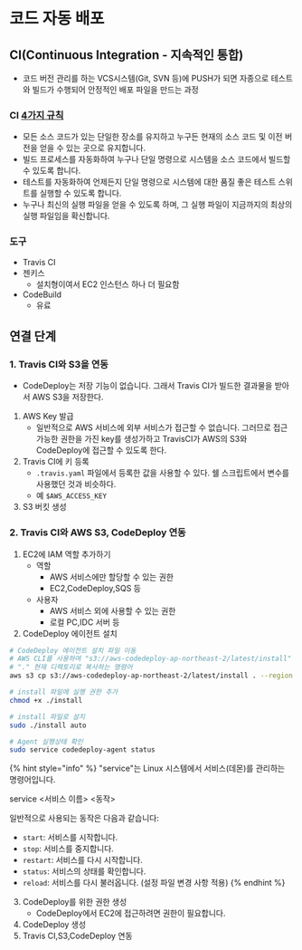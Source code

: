 # 코드 자동 배포

## CI(Continuous Integration - 지속적인 통합)

* 코드 버전 관리를 하는 VCS시스템(Git, SVN 등)에 PUSH가 되면 자종으로 테스트와 빌드가 수행되어 안정적인 배포 파일을 만드는 과정

### CI [4가지 규칙](https://www.martinfowler.com/articles/originalContinuousIntegration.html)

* 모든 소스 코드가 있는 단일한 장소를 유지하고 누구든 현재의 소스 코드 및 이전 버전을 얻을 수 있는 곳으로 유지합니다.
* 빌드 프로세스를 자동화하여 누구나 단일 명령으로 시스템을 소스 코드에서 빌드할 수 있도록 합니다.
* 테스트를 자동화하여 언제든지 단일 명령으로 시스템에 대한 품질 좋은 테스트 스위트를 실행할 수 있도록 합니다.
* 누구나 최신의 실행 파일을 얻을 수 있도록 하며, 그 실행 파일이 지금까지의 최상의 실행 파일임을 확신합니다.

### 도구

* Travis CI
* 젠키스
  * 설치형이여서 EC2 인스턴스 하나 더 필요함
* CodeBuild
  * 유료

## 연결 단계

### 1. Travis CI와 S3을 연동

* CodeDeploy는 저장 기능이 없습니다. 그래서 Travis CI가 빌드한 결과물을 받아서 AWS S3을 저장한다.

1. AWS Key 발급
   * 일반적으로 AWS 서비스에 외부 서비스가 접근할 수 없습니다. 그러므로 접근 가능한 권한을 가진 key를 생성가하고 TravisCI가 AWS의 S3와 CodeDeploy에 접근할 수 있도록 한다.
2. Travis CI에 키 등록
   * `.travis.yaml` 파일에서 등록한 값을 사용할 수 있다. 쉘 스크립트에서 변수를 사용했던 것과 비슷하다.
   * 예 `$AWS_ACCESS_KEY`
3. S3 버킷 생성

### 2. Travis CI와 AWS S3, CodeDeploy 연동

1. EC2에 IAM 역할 추가하기
   * 역할
     * AWS 서비스에만 할당할 수 있는 권한
     * EC2,CodeDeploy,SQS 등
   * 사용자
     * AWS 서비스 외에 사용할 수 있는 권한
     * 로컬 PC,IDC 서버 등
2. CodeDeploy 에이전트 설치

```bash
# CodeDeploy 에이전트 설치 파일 이동
# AWS CLI를 사용하여 "s3://aws-codedeploy-ap-northeast-2/latest/install" 경로의 파일을 
# "." 현재 디렉토리로 복사하는 명령어
aws s3 cp s3://aws-codedeploy-ap-northeast-2/latest/install . --region ap-northeast02

# install 파일에 실행 권한 추가
chmod +x ./install

# install 파일로 설치
sudo ./install auto

# Agent 실행상태 확인
sudo service codedeploy-agent status
```

{% hint style="info" %}
"service"는 Linux 시스템에서 서비스(데몬)를 관리하는 명령어입니다.



service <서비스 이름> <동작>



일반적으로 사용되는 동작은 다음과 같습니다:

* `start`: 서비스를 시작합니다.
* `stop`: 서비스를 중지합니다.
* `restart`: 서비스를 다시 시작합니다.
* `status`: 서비스의 상태를 확인합니다.
* `reload`: 서비스를 다시 불러옵니다. (설정 파일 변경 사항 적용)
{% endhint %}

3. CodeDeploy를 위한 권한 생성
   * CodeDeploy에서 EC2에 접근하려면 권한이 필요합니다.
4. CodeDeploy 생성
5. Travis CI,S3,CodeDeploy 연동
